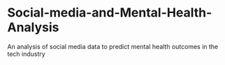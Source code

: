 # Social-media-and-Mental-Health-Analysis
An analysis of social media data to predict mental health outcomes in the tech industry

